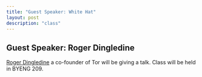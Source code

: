 ```yaml
---
title: "Guest Speaker: White Hat"
layout: post
description: "class"
---
```


## Guest Speaker: Roger Dingledine
[Roger Dingledine](https://en.wikipedia.org/wiki/Roger_Dingledine) a co-founder of Tor will be giving a talk. 
Class will be held in BYENG 209. 